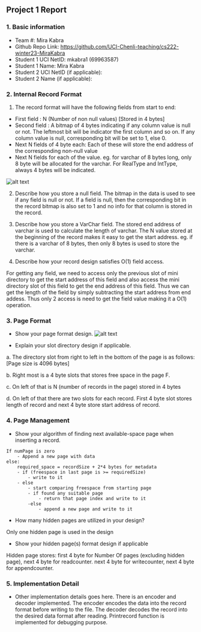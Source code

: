 ## Project 1 Report


### 1. Basic information
 - Team #: Mira Kabra
 - Github Repo Link: https://github.com/UCI-Chenli-teaching/cs222-winter23-MiraKabra
 - Student 1 UCI NetID: mkabra1 (69963587)
 - Student 1 Name: Mira Kabra
 - Student 2 UCI NetID (if applicable):
 - Student 2 Name (if applicable):


### 2. Internal Record Format

1. The record format will have the following fields from start to end:
 - First field : N (Number of non null values) [Stored in 4 bytes]
 - Second field : A bitmap of 4 bytes indicating if any column value is null or not. The leftmost bit will be indicator the first column and so on. If any column value is null, corresponding bit will be set to 1, else 0.
 - Next N fields of 4 byte each: Each of these will store the end address of the corresponding non-null value
 - Next N fields for each of the value. eg. for varchar of 8 bytes long, only 8 byte will be allocated for the varchar. For RealType and IntType, always 4 bytes will be indicated.

![alt text](https://github.com/UCI-Chenli-teaching/cs222-winter23-MiraKabra/blob/assignment-1/report/record%20format.png?raw=true)


2. Describe how you store a null field.
The bitmap in the data is used to see if any field is null or not. If a field is null, then the corresponding bit in the record bitmap is also set to 1 and no info for that column is stored in the record.

3. Describe how you store a VarChar field.
The stored end address of varchar is used to calculate the length of varchar. The N value stored at the beginning of the record makes it easy to get the start address. eg. if there is a varchar of 8 bytes, then only 8 bytes is used to store the varchar.


4. Describe how your record design satisfies O(1) field access.

For getting any field, we need to access only the previous slot of mini directory to get the start address of this field and also access the mini directory slot of this field to get the end address of this field. Thus we can get the length of the field by simply subtracting the start address from end addess. Thus only 2 access is need to get the field value making it a O(1) operation.

### 3. Page Format
- Show your page format design.
  ![alt text](https://github.com/UCI-Chenli-teaching/cs222-winter23-MiraKabra/blob/assignment-1/report/Page%20format.png?raw=true)

- Explain your slot directory design if applicable.

a. The directory slot from right to left in the bottom of the page is as follows: [Page size is 4096 bytes]

b. Right most is a 4 byte slots that stores free space in the page F.

c. On left of that is N (number of records in the page) stored in 4 bytes

d. On left of that there are two slots for each record. First 4 byte slot stores length of record and next 4 byte store start address of record. 


### 4. Page Management
- Show your algorithm of finding next available-space page when inserting a record.
```angular2svg
If numPage is zero
    - Append a new page with data
else:
    required_space = recordSize + 2*4 bytes for metadata
    - if (freespace in last page is >= requiredSize)
        - write to it
    - else
        - start comparing freespace from starting page
        - if found any suitable page
            - return that page index and write to it
        -else
            - append a new page and write to it
```


- How many hidden pages are utilized in your design?

Only one hidden page is used in the design


- Show your hidden page(s) format design if applicable

Hidden page stores: first 4 byte for Number Of pages (excluding hidden page), next 4 byte for readcounter. next 4 byte for writecounter, next 4 byte for appendcounter.


### 5. Implementation Detail
- Other implementation details goes here.
There is an encoder and decoder implemented. The encoder encodes the data into the record format before writing to the file.
The decoder decodes the record into the desired data format after reading. Printrecord function is implemented for debugging purpose.
